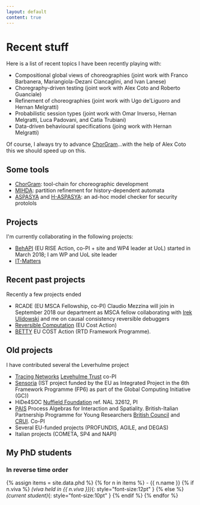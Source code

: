 ```yaml
---
layout: default
content: true
---
```


# Recent stuff

Here is a list of recent topics I have been recently playing with:
- Compositional global views of choreographies (joint work with Franco Barbanera, Mariangiola-Dezani Ciancaglini, and Ivan Lanese)
- Choregraphy-driven testing (joint work with Alex Coto and Roberto Guanciale)
- Refinement of choreographies (joint work with Ugo de'Liguoro and Hernan Melgratti)
- Probabilistic session types (joint work with Omar Inverso, Hernan Melgratti, Luca Padovani, and Catia Trubiani)
- Data-driven behavioural specifications (joing work with Hernan Melgratti)

Of course, I always try to advance
[ChorGram](https://bitbucket.org/emlio_tuosto/chorgram/wiki/Home)...with
the help of Alex Coto this we should speed up on this.


## Some tools
* [ChorGram](https://bitbucket.org/emlio_tuosto/chorgram/wiki/Home): tool-chain for choreographic development
* [MIHDA](./mihda.tgz): partition refinement for history-dependent automata
* [ASPASYA](aspasya/aspasya.html) and [H-ASPASYA](aspasya/h-aspasya.html): an ad-hoc model checker for security protolols


## Projects
I'm currently collaborating in the following projects:
- [BehAPI](https://www.um.edu.mt/projects/behapi) (EU RISE Action, co-PI + site and WP4 leader at UoL)
started in March 2018; I am WP and UoL site leader
- [IT-Matters](http://itmatters.imtlucca.it)


## Recent past projects
Recently a few projects ended

- RCADE (EU MSCA Fellowship, co-PI) Claudio Mezzina will join in
September 2018 our department as MSCA fellow collaborating with [Irek
Ulidowski](http://www.cs.le.ac.uk/people/iu3) and me on causal
consistency reversible debuggers
- [Reversible Computation](http://www.revcomp.eu) (EU Cost Action)
- [BETTY](http://www.behavioural-types.eu) EU COST Action (RTD Framework Programme).


## Old projects
I have contributed several the Leverhulme project
- [Tracing Networks](http://www.cs.le.ac.uk/TracingNetworks) [Levehulme Trust](http://www.leverhulme.ac.uk/grants_awards) co-PI
- [Sensoria](http://www.sensoria-ist.eu) (IST project funded by the EU as Integrated Project in the 6th Framework Programme (FP6) as part of the Global Computing Initiative (GC))
- HiDe4SOC [Nuffield Foundation](http://www.nuffieldfoundation.org) ref. NAL 32612, PI
- [PAIS](http://www.cs.le.ac.uk/projects.html#pais) Process Algebras for Interaction and Spatiality. British-Italian Partnership Programme for Young Researchers [British Council](http://www.britishcouncil.org) and [CRUI](http://www.crui.it). Co-PI
- Several EU-funded projects (PROFUNDIS, AGILE, and DEGAS)
- Italian projects (COMETA, SP4 and NAPI)


## My PhD students

### In reverse time order

{% assign items = site.data.phd %}
{% for n in items %} - {{ n.name }} {% if n.viva %} _(viva held in {{ n.viva }})_{: style="font-size:12pt" } {% else %} _(current student)_{: style="font-size:10pt" } {% endif %}
{% endfor %}



